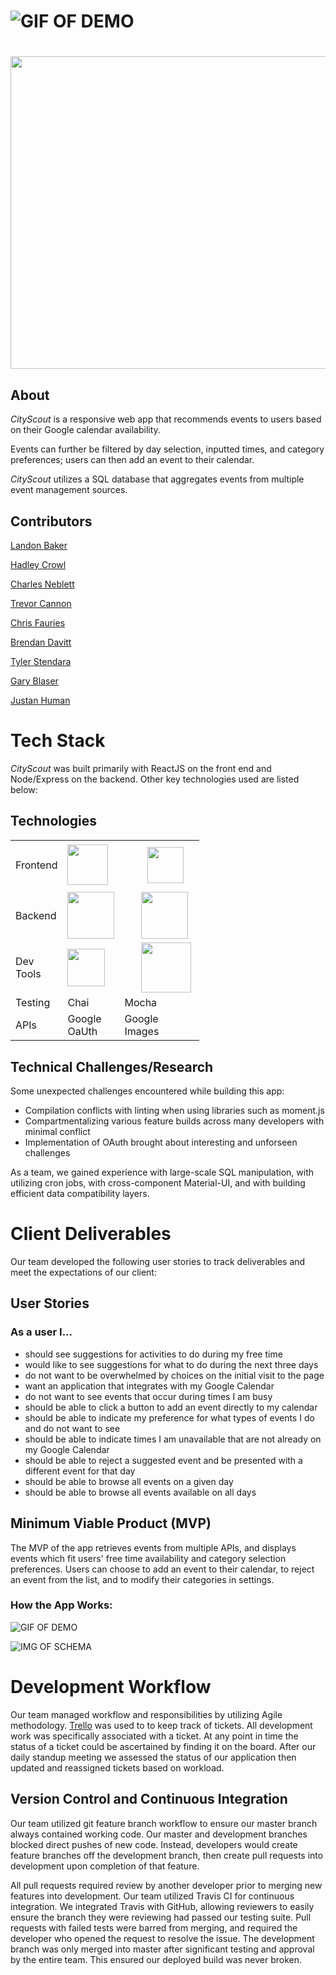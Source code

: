 # ![GIF OF DEMO](https://i.imgur.com/J2iznmk.png)

# <p align="center">
  <img width="800" height="500" src="https://i.imgur.com/hlvkYVt.png">
</p>

## About

*CityScout* is a responsive web app that recommends events to users based on their Google calendar availability. <br />

 Events can further be filtered by day selection, inputted times, and category preferences; users can then add an event to their calendar.
 <br />

*CityScout* utilizes a SQL database that aggregates events from multiple event management sources.

## Contributors

[Landon Baker](https://github.com/landon-baker)

[Hadley Crowl](https://github.com/hadleyac)

[Charles Neblett](https://github.com/cnebs)

[Trevor Cannon](https://github.com/VarCannon)

[Chris Fauries](https://github.com/chrisfauries)

[Brendan Davitt](https://github.com/bpdavitt)

[Tyler Stendara](https://github.com/tstendara)

[Gary Blaser](https://github.com/glblaser)

[Justan Human](https://github.com/justanotherhuman)


# Tech Stack 
*CityScout* was built primarily with ReactJS on the front end and Node/Express on the backend. Other key technologies used are listed below: 

## Technologies

<table style="width:60%">
  <tr>

  </tr>
  <tr>
    <td class="subheading">Frontend</td>
    <td><img src="https://lh3.googleusercontent.com/ZIHOUCCxFaB7NirPhEX4K8cyTPIMvxvdJxpuhjb_qJ_dk-z7qEgD8riaR0ODXzXQZYn23zHpFiwGzxTDT88FTLeUMoPqlIjyLKoL1am8MH5pCoJExjL8SUC8uaeeiAjvQB0_vym6" width="65"/></td> 
    <td><img src="https://material-ui.com/static/images/material-ui-logo.svg" width="58" style="padding-left: 37px;"/></td>
    <td><img src="https://lh5.googleusercontent.com/pqPRWyCMu39CU4GAERH3XI0fri2uJzMteIV5t-4qAG566IJWdXRABxLjV1jwdVvID-NvFw3USgyM8FXC5w_yAimYz4FY1gVEm96Yd2JQZh-pYl33lHpbOI7-3-uTixqgX1XHRker" width="75"/></td>
    <td></td>
    <td class="tech">(React Material-ui ReactRouter)</td>
  </tr>
  <tr rowspan="2">
    <td class="subheading">Backend</td>
    <td><img src="https://lh5.googleusercontent.com/rdAoVdYKOCnmtev6t7DJrEY7mG4iYsRPqeTH0Z-OrlsVmiea3q5SMtOGNSa7HzJcyxcIcelTacG5gPNgyBoIviiNcLbohQAicvpldcfM32Klb_ewouDRd67OtYhUAU1CEZB4rBqB" width="75" /></td> 
    <td><img src="https://lh6.googleusercontent.com/tKlT8lGB2bTDqSilr_a2y8vaO-QBUdcUIYASnslf-RAKTxUEiEBq-_gTVBP0irIP1ZWNuSvp1fouOJrQBXUr0joVmBZzNyOec4jBpOyVogPZMOYhPH6YQwYOiLdZnfuaDnFel9rn" width="75" style="padding-left: 27px;"/></td>
    <td><img src="https://wiki.postgresql.org/images/a/a4/PostgreSQL_logo.3colors.svg" width="50" style="padding-left: 15px;"/></td>
    <td></td>
    <td class="tech">(Node express Postgres)</td>
  </tr>
  
  <tr>
      <td class="subheading">Dev Tools</td>
      <td><img src='https://cityscoutssss.s3.us-east-2.amazonaws.com/kisspng-webpack-computer-icons-scalable-vector-graphics-re-webpack-svg-icon-transparent-amp-png-clipart-fre-5cb7987106ca27.6083469215555359850278.png' width="60"></td>
      <td><img src='https://i2.wp.com/endlessillusoft.com/wp-content/uploads/2017/01/babel.png?w=1280' width="80" style="padding-left: 27px"><img></td>
      <td><img src='https://imga.apk.tools/150/a/e/5/st.tom.cronjobs.png' width="50" style="padding-left: 15px"/></td>
      <td></td>
      <td class="tech">(Webpack Babel Cron-jobs)</td>
    </tr>
      <tr rowspan="3">
    <td class="subheading">Testing</td>
    <td>Chai</td>
    <td>Mocha</td>
    <td>Jest</td>
    <td>Enzyme</td>
    <td></td>
  </tr>
  <tr>
    <td class="subheading">APIs</td>
    <td>Google OaUth</td>
    <td>Google Images</td>
    <td>TicketMaster</td>
    <td>EventBrite</td>
    <td>PredictHq</td>
  </tr>

  
  
</table>


## Technical Challenges/Research
Some unexpected challenges encountered while building this app:
- Compilation conflicts with linting when using libraries such as moment.js
- Compartmentalizing various feature builds across many developers with minimal conflict
- Implementation of OAuth brought about interesting and unforseen challenges

As a team, we gained experience with large-scale SQL manipulation, with utilizing cron jobs, with cross-component Material-UI, and with building efficient data compatibility layers.


# Client Deliverables
Our team developed the following user stories to track deliverables and meet the expectations of our client:

## User Stories
### As a user I...
* should see suggestions for activities to do during my free time
* would like to see suggestions for what to do during the next three days
* do not want to be overwhelmed by choices on the initial visit to the page
* want an application that integrates with my Google Calendar
* do not want to see events that occur during times I am busy
* should be able to click a button to add an event directly to my calendar
* should be able to indicate my preference for what types of events I do and do not want to see
* should be able to indicate times I am unavailable that are not already on my Google Calendar
* should be able to reject a suggested event and be presented with a different event for that day
* should be able to browse all events on a given day
* should be able to browse all events available on all days

## Minimum Viable Product (MVP)

The MVP of the app retrieves events from multiple APIs, and displays events which fit users' free time availability and category selection preferences. Users can choose to add an event to their calendar, to reject an event from the list, and to modify their categories in settings.

### How the App Works:
![GIF OF DEMO](https://media.giphy.com/media/Yq8XBJUsoPTHaFkc7p/giphy.gif)

![IMG OF SCHEMA](https://raw.githubusercontent.com/hratx-blue-ocean/blue512/development/db/Schema.png)


# Development Workflow
Our team managed workflow and responsibilities by utilizing Agile methodology. [Trello](https://trello.com/b/G4xL0tnR/cityscout) was used to to keep track of tickets. All development work was specifically associated with a ticket. At any point in time the status of a ticket could be ascertained by finding it on the board. After our daily standup meeting we assessed the status of our application then updated and reassigned tickets based on workload.

## Version Control and Continuous Integration
Our team utilized git feature branch workflow to ensure our master branch always contained working code. Our master and development branches blocked direct pushes of new code. Instead, developers would create feature branches off the development branch, then create pull requests into development upon completion of that feature.

All pull requests required review by another developer prior to merging new features into development. Our team utilized Travis CI for continuous integration. We integrated Travis with GitHub, allowing reviewers to easily ensure the branch they were reviewing had passed our testing suite. Pull requests with failed tests were barred from merging, and required the developer who opened the request to resolve the issue. The development branch was only merged into master after significant testing and approval by the entire team. This ensured our deployed build was never broken.
